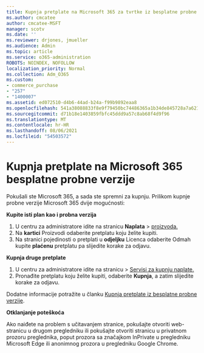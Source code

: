 ```yaml
---
title: Kupnja pretplate na Microsoft 365 za tvrtke iz besplatne probne verzije
ms.author: cmcatee
author: cmcatee-MSFT
manager: scotv
ms.date: ''
ms.reviewer: drjones, jmueller
ms.audience: Admin
ms.topic: article
ms.service: o365-administration
ROBOTS: NOINDEX, NOFOLLOW
localization_priority: Normal
ms.collection: Adm_O365
ms.custom:
- commerce_purchase
- "257"
- "1400007"
ms.assetid: ed072510-d4b6-44ad-b24a-f99b9892eaa8
ms.openlocfilehash: 541a38088833f8e9f79450bc74486365a1b34de845728a7a621a8f21e67cd162
ms.sourcegitcommit: d71b18e1403859fbfc45ddd9a57c8ab68f4d9f96
ms.translationtype: MT
ms.contentlocale: hr-HR
ms.lasthandoff: 08/06/2021
ms.locfileid: "54503572"
---
```

# <a name="buy-a-subscription-to-microsoft-365-from-your-free-trial"></a>Kupnja pretplate na Microsoft 365 besplatne probne verzije

Pokušali ste Microsoft 365, a sada ste spremni za kupnju. Prilikom kupnje probne verzije Microsoft 365 dvije mogućnosti:
  
 **Kupite isti plan kao i probna verzija**
  
1. U centru za administratore idite na stranicu **Naplata** \> [proizvoda.](https://go.microsoft.com/fwlink/p/?linkid=842054)
2. Na **kartici** Proizvodi odaberite pretplatu koju želite kupiti.
3. Na stranici pojedinosti o pretplati u **odjeljku** Licenca odaberite Odmah kupite **plaćenu** pretplatu pa slijedite korake za odjavu.
 
**Kupnja druge pretplate**
  
1. U centru za administratore  idite na stranicu \> [Servisi za kupnju naplate.](https://go.microsoft.com/fwlink/p/?linkid=868433)
2. Pronađite pretplatu koju želite kupiti, odaberite **Kupnja**, a zatim slijedite korake za odjavu.

Dodatne informacije potražite u članku [Kupnja pretplate iz besplatne probne verzije](/microsoft-365/commerce/try-or-buy-microsoft-365#buy-a-subscription-from-your-free-trial).

**Otklanjanje poteškoća**

Ako naiđete na problem s učitavanjem stranice, pokušajte otvoriti web-stranicu u drugom pregledniku ili pokušajte otvoriti stranicu u privatnom prozoru preglednika, poput prozora sa značajkom InPrivate u pregledniku Microsoft Edge ili anonimnog prozora u pregledniku Google Chrome.